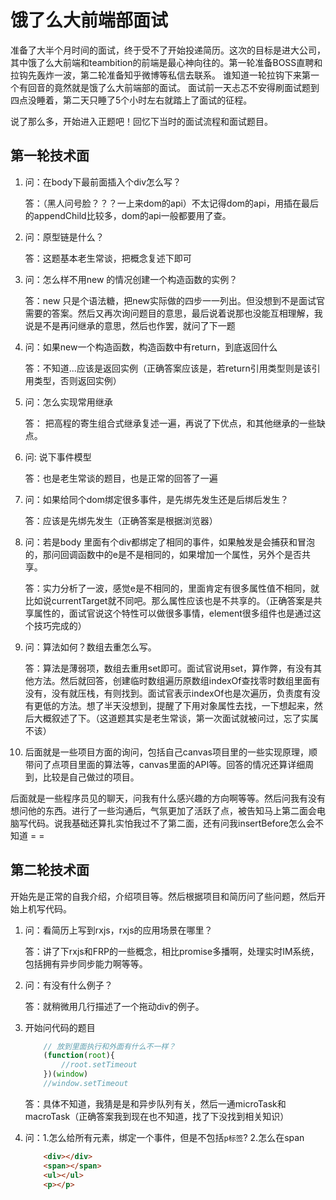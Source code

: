 # 饿了么大前端部面试

准备了大半个月时间的面试，终于受不了开始投递简历。这次的目标是进大公司，其中饿了么大前端和teambition的前端是最心神向往的。第一轮准备BOSS直聘和拉钩先轰炸一波，第二轮准备知乎微博等私信去联系。
谁知道一轮拉钩下来第一个有回音的竟然就是饿了么大前端部的面试。
面试前一天忐忑不安得刷面试题到四点没睡着，第二天只睡了5个小时左右就踏上了面试的征程。

说了那么多，开始进入正题吧！回忆下当时的面试流程和面试题目。

## 第一轮技术面

1. 问：在body下最前面插入个div怎么写？

    答：（黑人问号脸？？？一上来dom的api）不太记得dom的api，用插在最后的appendChild比较多，dom的api一般都要用了查。

2. 问：原型链是什么？

    答：这题基本老生常谈，把概念复述下即可

3. 问：怎么样不用new 的情况创建一个构造函数的实例？

    答：new 只是个语法糖，把new实际做的四步一一列出。但没想到不是面试官需要的答案。然后又再次询问题目的意思，最后说着说那也没能互相理解，我说是不是再问继承的意思，然后也作罢，就问了下一题

4. 问：如果new一个构造函数，构造函数中有return，到底返回什么

    答：不知道...应该是返回实例（正确答案应该是，若return引用类型则是该引用类型，否则返回实例）

5. 问：怎么实现常用继承

    答： 把高程的寄生组合式继承复述一遍，再说了下优点，和其他继承的一些缺点。

6. 问: 说下事件模型

    答：也是老生常谈的题目，也是正常的回答了一遍

7. 问：如果给同个dom绑定很多事件，是先绑先发生还是后绑后发生？

    答：应该是先绑先发生（正确答案是根据浏览器）

8. 问：若是body 里面有个div都绑定了相同的事件，如果触发是会捕获和冒泡的，那问回调函数中的e是不是相同的，如果增加一个属性，另外个是否共享。

    答：实力分析了一波，感觉e是不相同的，里面肯定有很多属性值不相同，就比如说currentTarget就不同吧。那么属性应该也是不共享的。（正确答案是共享属性的，面试官说这个特性可以做很多事情，element很多组件也是通过这个技巧完成的）

9. 问：算法如何？数组去重怎么写。

    答：算法是薄弱项，数组去重用set即可。面试官说用set，算作弊，有没有其他方法。然后就回答，创建临时数组遍历原数组indexOf查找零时数组里面有没有，没有就压栈，有则找到。面试官表示indexOf也是次遍历，负责度有没有更低的方法。想了半天没想到，提醒了下用对象属性去找，一下想起来，然后大概叙述了下。（这道题其实是老生常谈，第一次面试就被问过，忘了实属不该）

10. 后面就是一些项目方面的询问，包括自己canvas项目里的一些实现原理，顺带问了点项目里面的算法等，canvas里面的API等。回答的情况还算详细周到，比较是自己做过的项目。

后面就是一些程序员见的聊天，问我有什么感兴趣的方向啊等等。然后问我有没有想问他的东西。进行了一些沟通后，气氛更加了活跃了点，被告知马上第二面会电脑写代码。说我基础还算扎实怕我过不了第二面，还有问我insertBefore怎么会不知道 = =

## 第二轮技术面

开始先是正常的自我介绍，介绍项目等。然后根据项目和简历问了些问题，然后开始上机写代码。


1. 问：看简历上写到rxjs，rxjs的应用场景在哪里？

    答：讲了下rxjs和FRP的一些概念，相比promise多播啊，处理实时IM系统，包括拥有异步同步能力啊等等。

2. 问：有没有什么例子？

    答：就稍微用几行描述了一个拖动div的例子。

3. 开始问代码的题目

    ```javascript
        // 放到里面执行和外面有什么不一样？
        (function(root){
            //root.setTimeout
        })(window)
        //window.setTimeout
    ```
    答：具体不知道，我猜是是和异步队列有关，然后一通microTask和macroTask（正确答案我到现在也不知道，找了下没找到相关知识）

4. 问：1.怎么给所有元素，绑定一个事件，但是不包括`p标签`? 2.怎么在span

    ```html
        <div></div>
        <span></span>
        <ul></ul>
        <p></p>
    ```
